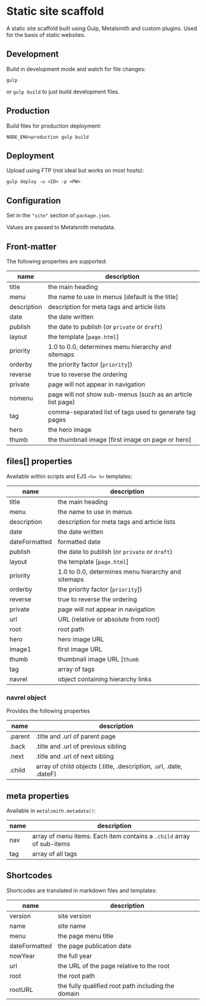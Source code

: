 # Static site scaffold

A static site scaffold built using Gulp, Metalsmith and custom plugins.
Used for the basis of static websites.


## Development
Build in development mode and watch for file changes:

```
gulp
```

or `gulp build` to just build development files.


## Production
Build files for production deployment:

```
NODE_ENV=production gulp build
```


## Deployment
Upload using FTP (not ideal but works on most hosts):

```
gulp deploy -u <ID> -p <PW>
```


## Configuration
Set in the `"site"` section of `package.json`.

Values are passed to Metalsmith metadata.


## Front-matter
The following properties are supported:

|name|description|
|-|-|
|title|the main heading|
|menu|the name to use in menus [default is the title]|
|description|description for meta tags and article lists|
|date|the date written|
|publish|the date to publish (or `private` or `draft`)|
|layout|the template [`page.html`]|
|priority|1.0 to 0.0, determines menu hierarchy and sitemaps|
|orderby|the priority factor [`priority`])
|reverse|true to reverse the ordering|
|private|page will not appear in navigation|
|nomenu|page will not show sub-menus (such as an article list page)|
|tag|comma-separated list of tags used to generate tag pages|
|hero|the hero image|
|thumb|the thumbnail image [first image on page or hero]|


## files[] properties
Available within scripts and EJS `<%= %>` templates:

|name|description|
|-|-|
|title|the main heading|
|menu|the name to use in menus|
|description|description for meta tags and article lists|
|date|the date written|
|dateFormatted|formatted date|
|publish|the date to publish (or `private` or `draft`)|
|layout|the template [`page.html`]|
|priority|1.0 to 0.0, determines menu hierarchy and sitemaps|
|orderby|the priority factor [`priority`])
|reverse|true to reverse the ordering|
|private|page will not appear in navigation|
|url|URL (relative or absolute from root)|
|root|root path|
|hero|hero image URL|
|image1|first image URL|
|thumb|thumbnail image URL [`thumb` || `image1` || `hero`]|
|tag|array of tags|
|navrel|object containing hierarchy links|

### navrel object
Provides the following properties

|name|description|
|-|-|
|.parent|.title and .url of parent page|
|.back|.title and .url of previous sibling|
|.next|.title and .url of next sibling|
|.child|array of child objects (.title, .description, .url, .date, .dateF)|


## meta properties
Available in `metalsmith.metadata()`:

|name|description|
|-|-|
|nav|array of menu items. Each item contains a `.child` array of sub-items|
|tag|array of all tags|


## Shortcodes
Shortcodes are translated in markdown files and templates:

|name|description|
|-|-|
|version|site version|
|name|site name|
|menu|the page menu title|
|dateFormatted|the page publication date|
|nowYear|the full year|
|url|the URL of the page relative to the root|
|root|the root path|
|rootURL|the fully qualified root path including the domain|
